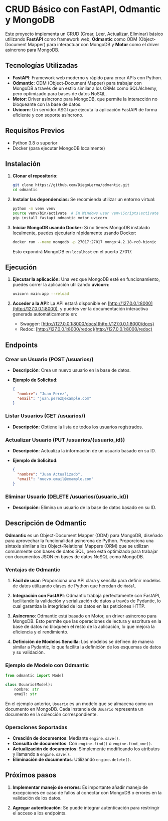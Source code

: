 # CRUD Básico con FastAPI, Odmantic y MongoDB

Este proyecto implementa un CRUD (Crear, Leer, Actualizar, Eliminar) básico utilizando **FastAPI** como framework web, **Odmantic** como ODM (Object-Document Mapper) para interactuar con MongoDB y **Motor** como el driver asíncrono para MongoDB.

## Tecnologías Utilizadas

- **FastAPI**: Framework web moderno y rápido para crear APIs con Python.
- **Odmantic**: ODM (Object-Document Mapper) para trabajar con MongoDB a través de un estilo similar a los ORMs como SQLAlchemy, pero optimizado para bases de datos NoSQL.
- **Motor**: Driver asíncrono para MongoDB, que permite la interacción no bloqueante con la base de datos.
- **Uvicorn**: Un servidor ASGI que ejecuta la aplicación FastAPI de forma eficiente y con soporte asíncrono.

## Requisitos Previos

- Python 3.8 o superior
- Docker (para ejecutar MongoDB localmente)

## Instalación

1. **Clonar el repositorio:**

   ```bash
   git clone https://github.com/DiegoLerma/odmantic.git
   cd odmantic
   ```

2. **Instalar las dependencias:**
   Se recomienda utilizar un entorno virtual:

   ```bash
   python -m venv venv
   source venv/bin/activate  # En Windows usar venv\Scripts\activate
   pip install fastapi odmantic motor uvicorn
   ```

3. **Iniciar MongoDB usando Docker:**
   Si no tienes MongoDB instalado localmente, puedes ejecutarlo rápidamente usando Docker:

   ```bash
   docker run --name mongodb -p 27017:27017 mongo:4.2.18-rc0-bionic
   ```

   Esto expondrá MongoDB en `localhost` en el puerto 27017.

## Ejecución

1. **Ejecutar la aplicación:**
   Una vez que MongoDB esté en funcionamiento, puedes correr la aplicación utilizando **uvicorn**:

   ```bash
   uvicorn main:app --reload
   ```

2. **Acceder a la API:**
   La API estará disponible en [http://127.0.0.1:8000](http://127.0.0.1:8000), y puedes ver la documentación interactiva generada automáticamente en:
   - Swagger: [http://127.0.0.1:8000/docs](http://127.0.0.1:8000/docs)
   - Redoc: [http://127.0.0.1:8000/redoc](http://127.0.0.1:8000/redoc)

## Endpoints

### Crear un Usuario (POST /usuarios/)

- **Descripción**: Crea un nuevo usuario en la base de datos.
- **Ejemplo de Solicitud**:

   ```json
   {
     "nombre": "Juan Perez",
     "email": "juan.perez@example.com"
   }
   ```

### Listar Usuarios (GET /usuarios/)

- **Descripción**: Obtiene la lista de todos los usuarios registrados.

### Actualizar Usuario (PUT /usuarios/{usuario_id})

- **Descripción**: Actualiza la información de un usuario basado en su ID.
- **Ejemplo de Solicitud**:

   ```json
   {
     "nombre": "Juan Actualizado",
     "email": "nuevo.email@example.com"
   }
   ```

### Eliminar Usuario (DELETE /usuarios/{usuario_id})

- **Descripción**: Elimina un usuario de la base de datos basado en su ID.

## Descripción de Odmantic

**Odmantic** es un Object-Document Mapper (ODM) para MongoDB, diseñado para aprovechar la funcionalidad asíncrona de Python. Proporciona una sintaxis similar a los Object-Relational Mappers (ORM) que se utilizan comúnmente con bases de datos SQL, pero está optimizado para trabajar con documentos JSON en bases de datos NoSQL como MongoDB.

### Ventajas de Odmantic

1. **Fácil de usar**: Proporciona una API clara y sencilla para definir modelos de datos utilizando clases de Python que heredan de `Model`.

2. **Integración con FastAPI**: Odmantic trabaja perfectamente con FastAPI, facilitando la validación y serialización de datos a través de Pydantic, lo cual garantiza la integridad de los datos en las peticiones HTTP.

3. **Asíncrono**: Odmantic está basado en Motor, un driver asíncrono para MongoDB. Esto permite que las operaciones de lectura y escritura en la base de datos no bloqueen el resto de la aplicación, lo que mejora la eficiencia y el rendimiento.

4. **Definición de Modelos Sencilla**: Los modelos se definen de manera similar a Pydantic, lo que facilita la definición de los esquemas de datos y su validación.

### Ejemplo de Modelo con Odmantic

```python
from odmantic import Model

class Usuario(Model):
    nombre: str
    email: str
```

En el ejemplo anterior, `Usuario` es un modelo que se almacena como un documento en MongoDB. Cada instancia de `Usuario` representa un documento en la colección correspondiente.

### Operaciones Soportadas

- **Creación de documentos**: Mediante `engine.save()`.
- **Consulta de documentos**: Con `engine.find()` o `engine.find_one()`.
- **Actualización de documentos**: Simplemente modificando los atributos y llamando a `engine.save()`.
- **Eliminación de documentos**: Utilizando `engine.delete()`.

## Próximos pasos

1. **Implementar manejo de errores**: Es importante añadir manejo de excepciones en caso de fallos al conectar con MongoDB o errores en la validación de los datos.

2. **Agregar autenticación**: Se puede integrar autenticación para restringir el acceso a los endpoints.
